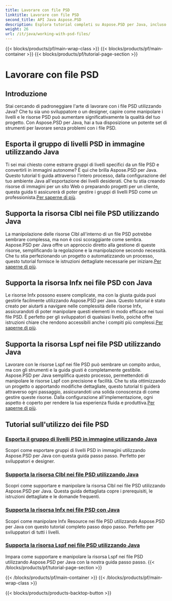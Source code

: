 ```yaml
---
title: Lavorare con file PSD
linktitle: Lavorare con file PSD
second_title: API Java Aspose.PSD
description: Esplora tutorial completi su Aspose.PSD per Java, incluso come esportare gruppi di livelli PSD in immagini e manipolare risorse Clbl, Infx e Lspf.
weight: 26
url: /it/java/working-with-psd-files/
---
```


{{< blocks/products/pf/main-wrap-class >}}
{{< blocks/products/pf/main-container >}}
{{< blocks/products/pf/tutorial-page-section >}}

# Lavorare con file PSD


## Introduzione

Stai cercando di padroneggiare l'arte di lavorare con i file PSD utilizzando Java? Che tu sia uno sviluppatore o un designer, capire come manipolare i livelli e le risorse PSD può aumentare significativamente la qualità del tuo progetto. Con Aspose.PSD per Java, hai a tua disposizione un potente set di strumenti per lavorare senza problemi con i file PSD.

## Esporta il gruppo di livelli PSD in immagine utilizzando Java

 Ti sei mai chiesto come estrarre gruppi di livelli specifici da un file PSD e convertirli in immagini autonome? È qui che brilla Aspose.PSD per Java. Questo tutorial ti guida attraverso l'intero processo, dalla configurazione del tuo ambiente Java all'esportazione dei livelli desiderati. Che tu stia creando risorse di immagini per un sito Web o preparando progetti per un cliente, questa guida ti assicurerà di poter gestire i gruppi di livelli PSD come un professionista.[Per saperne di più](./export-psd-layer-group-to-image/).

## Supporta la risorsa Clbl nei file PSD utilizzando Java

La manipolazione delle risorse Clbl all'interno di un file PSD potrebbe sembrare complessa, ma non è così scoraggiante come sembra. Aspose.PSD per Java offre un approccio diretto alla gestione di queste risorse, semplificando la regolazione e la manipolazione secondo necessità. Che tu stia perfezionando un progetto o automatizzando un processo, questo tutorial fornisce le istruzioni dettagliate necessarie per iniziare.[Per saperne di più](./support-clbl-resource-psd-files/).

## Supporta la risorsa Infx nei file PSD con Java

 Le risorse Infx possono essere complicate, ma con la giusta guida puoi gestirle facilmente utilizzando Aspose.PSD per Java. Questo tutorial è stato creato per aiutarti a navigare nelle complessità delle risorse Infx, assicurandoti di poter manipolare questi elementi in modo efficace nei tuoi file PSD. È perfetto per gli sviluppatori di qualsiasi livello, poiché offre istruzioni chiare che rendono accessibili anche i compiti più complessi.[Per saperne di più](./support-infx-resource-psd-files/).

## Supporta la risorsa Lspf nei file PSD utilizzando Java

Lavorare con le risorse Lspf nei file PSD può sembrare un compito arduo, ma con gli strumenti e la guida giusti è completamente gestibile. Aspose.PSD per Java semplifica questo processo, permettendoti di manipolare le risorse Lspf con precisione e facilità. Che tu stia ottimizzando un progetto o apportando modifiche dettagliate, questo tutorial ti guiderà attraverso ogni passaggio, assicurandoti una solida conoscenza di come gestire queste risorse. Dalla configurazione all'implementazione, ogni aspetto è coperto per rendere la tua esperienza fluida e produttiva.[Per saperne di più](./support-lspf-resource-psd-files/).

## Tutorial sull'utilizzo dei file PSD
### [Esporta il gruppo di livelli PSD in immagine utilizzando Java](./export-psd-layer-group-to-image/)
Scopri come esportare gruppi di livelli PSD in immagini utilizzando Aspose.PSD per Java con questa guida passo passo. Perfetto per sviluppatori e designer.
### [Supporta la risorsa Clbl nei file PSD utilizzando Java](./support-clbl-resource-psd-files/)
Scopri come supportare e manipolare la risorsa Clbl nei file PSD utilizzando Aspose.PSD per Java. Questa guida dettagliata copre i prerequisiti, le istruzioni dettagliate e le domande frequenti.
### [Supporta la risorsa Infx nei file PSD con Java](./support-infx-resource-psd-files/)
Scopri come manipolare Infx Resource nei file PSD utilizzando Aspose.PSD per Java con questo tutorial completo passo dopo passo. Perfetto per sviluppatori di tutti i livelli.
### [Supporta la risorsa Lspf nei file PSD utilizzando Java](./support-lspf-resource-psd-files/)
Impara come supportare e manipolare la risorsa Lspf nei file PSD utilizzando Aspose.PSD per Java con la nostra guida passo passo.
{{< /blocks/products/pf/tutorial-page-section >}}

{{< /blocks/products/pf/main-container >}}
{{< /blocks/products/pf/main-wrap-class >}}

{{< blocks/products/products-backtop-button >}}
